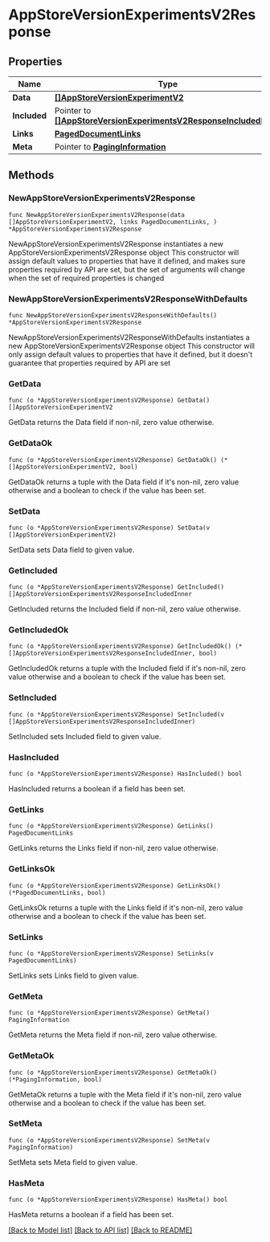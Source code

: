 # AppStoreVersionExperimentsV2Response

## Properties

Name | Type | Description | Notes
------------ | ------------- | ------------- | -------------
**Data** | [**[]AppStoreVersionExperimentV2**](AppStoreVersionExperimentV2.md) |  | 
**Included** | Pointer to [**[]AppStoreVersionExperimentsV2ResponseIncludedInner**](AppStoreVersionExperimentsV2ResponseIncludedInner.md) |  | [optional] 
**Links** | [**PagedDocumentLinks**](PagedDocumentLinks.md) |  | 
**Meta** | Pointer to [**PagingInformation**](PagingInformation.md) |  | [optional] 

## Methods

### NewAppStoreVersionExperimentsV2Response

`func NewAppStoreVersionExperimentsV2Response(data []AppStoreVersionExperimentV2, links PagedDocumentLinks, ) *AppStoreVersionExperimentsV2Response`

NewAppStoreVersionExperimentsV2Response instantiates a new AppStoreVersionExperimentsV2Response object
This constructor will assign default values to properties that have it defined,
and makes sure properties required by API are set, but the set of arguments
will change when the set of required properties is changed

### NewAppStoreVersionExperimentsV2ResponseWithDefaults

`func NewAppStoreVersionExperimentsV2ResponseWithDefaults() *AppStoreVersionExperimentsV2Response`

NewAppStoreVersionExperimentsV2ResponseWithDefaults instantiates a new AppStoreVersionExperimentsV2Response object
This constructor will only assign default values to properties that have it defined,
but it doesn't guarantee that properties required by API are set

### GetData

`func (o *AppStoreVersionExperimentsV2Response) GetData() []AppStoreVersionExperimentV2`

GetData returns the Data field if non-nil, zero value otherwise.

### GetDataOk

`func (o *AppStoreVersionExperimentsV2Response) GetDataOk() (*[]AppStoreVersionExperimentV2, bool)`

GetDataOk returns a tuple with the Data field if it's non-nil, zero value otherwise
and a boolean to check if the value has been set.

### SetData

`func (o *AppStoreVersionExperimentsV2Response) SetData(v []AppStoreVersionExperimentV2)`

SetData sets Data field to given value.


### GetIncluded

`func (o *AppStoreVersionExperimentsV2Response) GetIncluded() []AppStoreVersionExperimentsV2ResponseIncludedInner`

GetIncluded returns the Included field if non-nil, zero value otherwise.

### GetIncludedOk

`func (o *AppStoreVersionExperimentsV2Response) GetIncludedOk() (*[]AppStoreVersionExperimentsV2ResponseIncludedInner, bool)`

GetIncludedOk returns a tuple with the Included field if it's non-nil, zero value otherwise
and a boolean to check if the value has been set.

### SetIncluded

`func (o *AppStoreVersionExperimentsV2Response) SetIncluded(v []AppStoreVersionExperimentsV2ResponseIncludedInner)`

SetIncluded sets Included field to given value.

### HasIncluded

`func (o *AppStoreVersionExperimentsV2Response) HasIncluded() bool`

HasIncluded returns a boolean if a field has been set.

### GetLinks

`func (o *AppStoreVersionExperimentsV2Response) GetLinks() PagedDocumentLinks`

GetLinks returns the Links field if non-nil, zero value otherwise.

### GetLinksOk

`func (o *AppStoreVersionExperimentsV2Response) GetLinksOk() (*PagedDocumentLinks, bool)`

GetLinksOk returns a tuple with the Links field if it's non-nil, zero value otherwise
and a boolean to check if the value has been set.

### SetLinks

`func (o *AppStoreVersionExperimentsV2Response) SetLinks(v PagedDocumentLinks)`

SetLinks sets Links field to given value.


### GetMeta

`func (o *AppStoreVersionExperimentsV2Response) GetMeta() PagingInformation`

GetMeta returns the Meta field if non-nil, zero value otherwise.

### GetMetaOk

`func (o *AppStoreVersionExperimentsV2Response) GetMetaOk() (*PagingInformation, bool)`

GetMetaOk returns a tuple with the Meta field if it's non-nil, zero value otherwise
and a boolean to check if the value has been set.

### SetMeta

`func (o *AppStoreVersionExperimentsV2Response) SetMeta(v PagingInformation)`

SetMeta sets Meta field to given value.

### HasMeta

`func (o *AppStoreVersionExperimentsV2Response) HasMeta() bool`

HasMeta returns a boolean if a field has been set.


[[Back to Model list]](../README.md#documentation-for-models) [[Back to API list]](../README.md#documentation-for-api-endpoints) [[Back to README]](../README.md)


